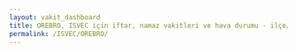 ```yaml
---
layout: vakit_dashboard
title: OREBRO, ISVEC için iftar, namaz vakitleri ve hava durumu - ilçe/eyalet seç
permalink: /ISVEC/OREBRO/
---
```


<script type="text/javascript">
  var GLOBAL_COUNTRY = 'ISVEC';
  var GLOBAL_CITY = 'OREBRO';
  var GLOBAL_STATE = '';
  var lat = 72;
  var lon = 21;
</script>
